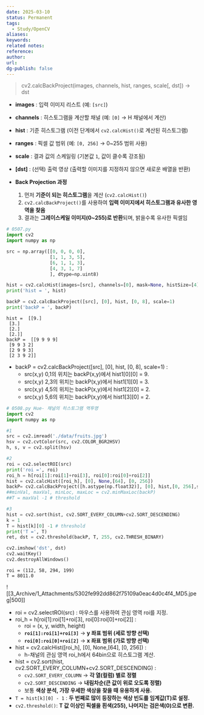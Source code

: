```yaml
---
date: 2025-03-10
status: Permanent
tags: 
  - Study/OpenCV
aliases: 
keywords: 
related notes: 
reference: 
author: 
url: 
dg-publish: false
---
```



> cv2.calcBackProject(images, channels, hist, ranges, scale[, dst]) -> dst
- **images** : 입력 이미지 리스트 (예: `[src]`)
- **channels** : 히스토그램을 계산할 채널 (예: `[0]` → H 채널에서 계산)
- **hist** : 기준 히스토그램 (이전 단계에서 `cv2.calcHist()`로 계산된 히스토그램)
- **ranges** : 픽셀 값 범위 (예: `[0, 256]` → 0~255 범위 사용)
- **scale** : 결과 값의 스케일링 (기본값 `1`, 값이 클수록 강조됨)
- **[dst]** : (선택) 출력 영상 (출력할 이미지를 지정하지 않으면 새로운 배열을 반환)

- **Back Projection 과정**
	1. 먼저 **기준이 되는 히스토그램**을 계산 (`cv2.calcHist()`)
	2. `cv2.calcBackProject()`를 사용하여 **입력 이미지에서 히스토그램과 유사한 영역을 찾음**
	3. 결과는 **그레이스케일 이미지(0~255)로 반환**되며, 밝을수록 유사한 픽셀임

```python
# 0507.py
import cv2
import numpy as np

src = np.array([[0, 0, 0, 0],
				[1, 1, 3, 5],
				[6, 1, 1, 3],
				[4, 3, 1, 7]
				], dtype=np.uint8)

hist = cv2.calcHist(images=[src], channels=[0], mask=None, histSize=[4], ranges=[0, 8])
print('hist = ', hist)

backP = cv2.calcBackProject([src], [0], hist, [0, 8], scale=1)
print('backP = ', backP)
```

```output
hist =  [[9.]
 [3.]
 [2.]
 [2.]]
backP =  [[9 9 9 9]
 [9 9 3 2]
 [2 9 9 3]
 [2 3 9 2]]
```
- backP = cv2.calcBackProject([src], [0], hist, [0, 8], scale=1) :
	- src(x,y) 0,1의 위치는 backP(x,y)에서 hist1[0][0] = 9.
	- src(x,y) 2,3의 위치는 backP(x,y)에서 hist1[1][0] = 3.
	- src(x,y) 4,5의 위치는 backP(x,y)에서 hist1[2][0] = 2.
	- src(x,y) 5,6의 위치는 backP(x,y)에서 hist1[3][0] = 2.

```python
# 0508.py Hue- 채널의 히스토그램 역투영
import cv2
import numpy as np

#1
src = cv2.imread('./data/fruits.jpg')
hsv = cv2.cvtColor(src, cv2.COLOR_BGR2HSV)
h, s, v = cv2.split(hsv)

#2
roi = cv2.selectROI(src)
print('roi =', roi)
roi_h = h[roi[1]:roi[1]+roi[3], roi[0]:roi[0]+roi[2]]
hist = cv2.calcHist([roi_h], [0], None,[64], [0, 256])
backP= cv2.calcBackProject([h.astype(np.float32)], [0], hist,[0, 256],scale=1.0)
##minVal, maxVal, minLoc, maxLoc = cv2.minMaxLoc(backP)
##T = maxVal -1 # threshold

#3
hist = cv2.sort(hist, cv2.SORT_EVERY_COLUMN+cv2.SORT_DESCENDING)
k = 1
T = hist[k][0] -1 # threshold
print('T =', T)
ret, dst = cv2.threshold(backP, T, 255, cv2.THRESH_BINARY)

cv2.imshow('dst', dst)
cv2.waitKey()
cv2.destroyAllWindows()
```

```
roi = (112, 58, 294, 199)
T = 8011.0
```
![[3_Archive/1_Attachments/5302fe992dd862f75109a0eac4d0c4f4_MD5.jpeg|500]]

- roi = cv2.selectROI(src) : 마우스를 사용하여 관심 영역 roi를 지정.
- roi_h = h[roi[1]:roi[1]+roi[3], roi[0]:roi[0]+roi[2]] :
	- roi = (x, y, width, height)
	- **`roi[1]:roi[1]+roi[3]`** → **y 좌표 범위 (세로 방향 선택)**
	- **`roi[0]:roi[0]+roi[2]`** → **x 좌표 범위 (가로 방향 선택)**
- hist = cv2.calcHist([roi_h], [0], None,[64], [0, 256]) :
	- h-채널의 관심 영역 roi_h에서 64bin으로 히스토그램 계산.
- hist = cv2.sort(hist, cv2.SORT_EVERY_COLUMN+cv2.SORT_DESCENDING) :
	- `cv2.SORT_EVERY_COLUMN` → **각 열(컬럼) 별로 정렬**
	- `cv2.SORT_DESCENDING` → **내림차순(큰 값이 위로 오도록 정렬)**
	- 보통 **색상 분석, 가장 우세한 색상을 찾을 때 유용하게 사용.**
- `T = hist[k][0] - 1` : **두 번째로 많이 등장하는 색상 빈도를 임계값(T)로 설정.**
- `cv2.threshold()`: **T 값 이상인 픽셀을 흰색(255), 나머지는 검은색(0)으로 변환.**
